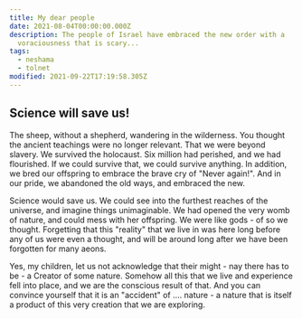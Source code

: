 ```yaml
---
title: My dear people
date: 2021-08-04T00:00:00.000Z
description: The people of Israel have embraced the new order with a
  voraciousness that is scary...
tags:
  - neshama
  - tolnet
modified: 2021-09-22T17:19:58.305Z
---
```


## Science will save us!

The sheep, without a shepherd, wandering in the wilderness.
You thought the ancient teachings were no longer relevant. That we were beyond slavery. We survived the holocaust. Six million had perished, and we had flourished. If we could survive that, we could survive anything. In addition, we bred our offspring to embrace the brave cry of "Never again!". And in our pride, we abandoned the old ways, and embraced the new.

Science would save us. We could see into the furthest reaches of the universe, and imagine things unimaginable. We had opened the very womb of nature, and could mess with her offspring. We were like gods - of so we thought. Forgetting that this "reality" that we live in was here long before any of us were even a thought, and will be around long after we have been forgotten for many aeons.

Yes, my children, let us not acknowledge that their might - nay there has to be - a Creator of some nature. Somehow all this that we live and experience fell into place, and we are the conscious result of that. And you can convince yourself that it is an "accident" of .... nature - a nature that is itself a product of this very creation that we are exploring.
